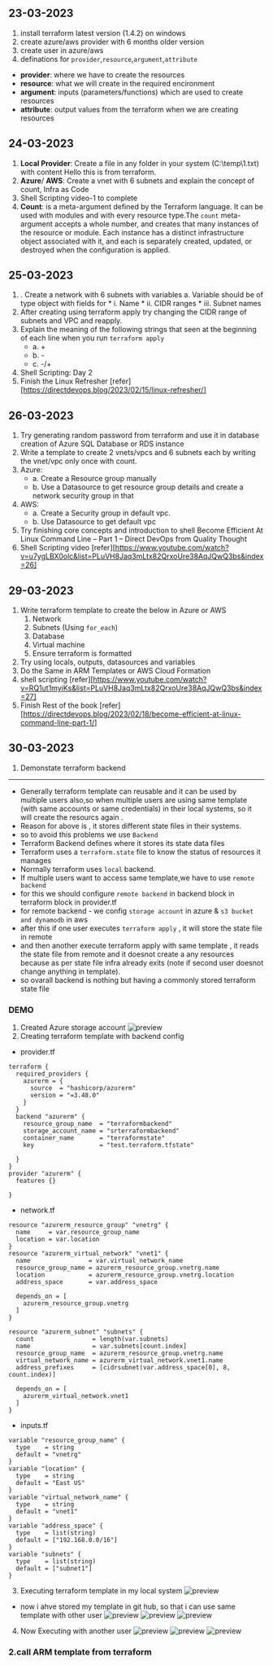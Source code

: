 23-03-2023
----------
1. install terraform latest version (1.4.2) on windows
2. create azure/aws provider with 6 months older version
3. create user in azure/aws
4. definations for `provider`,`resource`,`argument`,`attribute`
* **provider**: where we have to create the resources
* **resource**: what we will create in the required encironment
* **argument**: inputs (parameters/functions) which are used to create resources
* **attribute**: output values from the terraform when we are creating resources

24-03-2023
----------
1. **Local Provider**: Create a file in any folder in your system (C:\temp\1.txt) with content Hello this is from terraform.
2. **Azure**/ **AWS**: Create a vnet with 6 subnets and explain the concept of count, Infra as Code
3. Shell Scripting video-1 to complete
4. **Count**: is a meta-argument defined by the Terraform language. It can be used with modules and with every resource type.The `count` meta-argument accepts a whole number, and creates that many instances of the resource or module. Each instance has a distinct infrastructure object associated with it, and each is separately created, updated, or destroyed when the configuration is applied.

25-03-2023
----------
1. . Create a network with 6 subnets with variables
        a. Variable should be of type object with fields for
            * i. Name
            * ii. CIDR ranges
            * iii. Subnet names
2. After creating using terraform apply try changing the CIDR range of subnets and VPC and reapply.
3. Explain the meaning of the following strings that seen at the beginning of each line when you run `terraform apply`
   * a. +
   * b. -
   * c. -/+
4. Shell Scripting: Day 2
5. Finish the Linux Refresher [refer][https://directdevops.blog/2023/02/15/linux-refresher/]

26-03-2023
-----------
1. Try generating random password from terraform and use it in database creation of Azure SQL Database or RDS instance
2. Write a template to create 2 vnets/vpcs and 6 subnets each by writing the vnet/vpc only once with count.
3. Azure:
    * a. Create a Resource group manually
    * b. Use a Datasource to get resource group details and create a network security group in that
4. AWS:
    * a. Create a Security group in default vpc.
    * b. Use Datasource to get default vpc
5. Try finishing core concepts and introduction to shell Become Efficient At Linux Command Line – Part 1 – Direct DevOps from Quality Thought
6. Shell Scripting video [refer][https://www.youtube.com/watch?v=u7ygLBX0olc&list=PLuVH8Jaq3mLtx82QrxoUre38AqJQwQ3bs&index=26]
   
29-03-2023
----------
1. Write terraform template to create the below in Azure or AWS
   1. Network
   2. Subnets (Using `for_each`)
   3. Database
   4. Virtual machine
   5. Ensure terraform is formatted
2. Try using locals, outputs, datasources and variables
3. Do the Same in ARM Templates or AWS Cloud Formation
4. shell scripting [refer][https://www.youtube.com/watch?v=RQ1ut1myiKs&list=PLuVH8Jaq3mLtx82QrxoUre38AqJQwQ3bs&index=27]     
5. Finish Rest of the book [refer][https://directdevops.blog/2023/02/18/become-efficient-at-linux-command-line-part-1/]

30-03-2023
-----------
1. Demonstate terraform backend
-------------------------------
   * Generally terraform template can reusable and it can be used by multiple users also,so when multiple users are using same template (with same accounts or same credentials) in their local systems, so it will create the resourcs again .
   * Reason for above is , it stores different state files in their systems.
   * so to avoid this problems we use `Backend` 
   * Terraform Backend defines where it stores its state data files
   * Terraform uses a `terraform.state` file to know the status of resources it manages
   * Normally terraform uses `local` backend.
   * If multiple users want to access same template,we have to use `remote backend`
   * for this we should configure `remote backend` in backend block in terraform block in provider.tf
   * for remote backend - we config `storage account` in azure & `s3 bucket and dynamodb` in aws
   * after this if one user executes `terraform apply` , it will store the state file in remote
   * and then another execute terraform apply with same template , it reads the state file from remote and it doesnot create a any resources because as per state file infra already exits (note if second user doesnot change anything in template).
   * so ovarall backend is nothing but having a commonly stored terraform state file
### DEMO
1. Created Azure storage account 
![preview](images/tasktf5.png) 
1. Creating terraform template with backend config
* provider.tf
```t
terraform {
  required_providers {
    azurerm = {
      source  = "hashicorp/azurerm"
      version = "=3.48.0"
    }
  }
  backend "azurerm" {
    resource_group_name  = "terraformbackend"
    storage_account_name = "srterraformbackend"
    container_name       = "terraformstate"
    key                  = "test.terraform.tfstate"

  }
}
provider "azurerm" {
  features {}

}
```
* network.tf
```t
resource "azurerm_resource_group" "vnetrg" {
  name     = var.resource_group_name
  location = var.location
}
resource "azurerm_virtual_network" "vnet1" {
  name                = var.virtual_network_name
  resource_group_name = azurerm_resource_group.vnetrg.name
  location            = azurerm_resource_group.vnetrg.location
  address_space       = var.address_space

  depends_on = [
    azurerm_resource_group.vnetrg
  ]
}

resource "azurerm_subnet" "subnets" {
  count                = length(var.subnets)
  name                 = var.subnets[count.index]
  resource_group_name  = azurerm_resource_group.vnetrg.name
  virtual_network_name = azurerm_virtual_network.vnet1.name
  address_prefixes     = [cidrsubnet(var.address_space[0], 8, count.index)]

  depends_on = [
    azurerm_virtual_network.vnet1
  ]
}
```
* inputs.tf
```t
variable "resource_group_name" {
  type    = string
  default = "vnetrg"
}
variable "location" {
  type    = string
  default = "East US"
}
variable "virtual_network_name" {
  type    = string
  default = "vnet1"
}
variable "address_space" {
  type    = list(string)
  default = ["192.168.0.0/16"]
}
variable "subnets" {
  type    = list(string)
  default = ["subnet1"]
}
```
3. Executing terraform template in my local system
![preview](images/tasktf1.png)
* now i ahve stored my template in git hub, so that i can use same template with other user
![preview](images/tasktf2.png)
![preview](images/tasktf3.png)
![preview](images/tasktf4.png)

4. Now Executing with another user
![preview](images/tasktf6.png)
![preview](images/tasktf7.png)
![preview](images/tasktf8.png)


### 2.call ARM template from terraform
